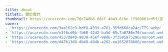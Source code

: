 ```yaml
---
title: about
titletc: 關於我們
thumbnail: https://ucarecdn.com/76e748b8-68ef-4043-81be-1f909601ed5f/品牌展示封面
cover:
- 'https://ucarecdn.com/3aa162c9-bdf8-4339-a781-355d668ca24c/TTS.webp'
- 'https://ucarecdn.com/e3f6cd0b-fb68-42d2-ba5d-65c7a6786e76/noroot.webp'
- 'https://ucarecdn.com/4537d840-9038-456f-98d6-3f3505975296/noroot.webp'
- 'https://ucarecdn.com/d47b13d8-db49-494b-a202-ea1652076b86/noroot.webp'
---
```

